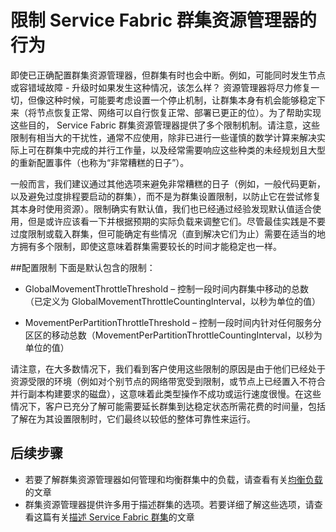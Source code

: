 <properties
   pageTitle="Service Fabric 群集资源管理器中的限制 | Azure"
   description="了解如何配置 Service Fabric 群集资源管理器提供的限制。"
   services="service-fabric"
   documentationCenter=".net"
   authors="masnider"
   manager="timlt"
   editor=""/>  


<tags
   ms.service="Service-Fabric"
   ms.devlang="dotnet"
   ms.topic="article"
   ms.tgt_pltfrm="NA"
   ms.workload="NA"
   ms.date="08/19/2016"
   wacn.date="01/25/2017"
   ms.author="masnider"/>  



# 限制 Service Fabric 群集资源管理器的行为
即使已正确配置群集资源管理器，但群集有时也会中断。例如，可能同时发生节点或容错域故障 - 升级时如果发生这种情况，该怎么样？ 资源管理器将尽力修复一切，但像这种时候，可能要考虑设置一个停止机制，让群集本身有机会能够稳定下来（将节点恢复正常、网络可以自行恢复正常、部署已更正的位）。为了帮助实现这些目的， Service Fabric 群集资源管理器提供了多个限制机制。请注意，这些限制有相当大的干扰性，通常不应使用，除非已进行一些谨慎的数学计算来解决实际上可在群集中完成的并行工作量，以及经常需要响应这些种类的未经规划且大型的重新配置事件（也称为“非常糟糕的日子”）。

一般而言，我们建议通过其他选项来避免非常糟糕的日子（例如，一般代码更新，以及避免过度排程要启动的群集），而不是为群集设置限制，以防止它在尝试修复其本身时使用资源）。限制确实有默认值，我们也已经通过经验发现默认值适合使用，但是或许应该看一下并根据预期的实际负载来调整它们。尽管最佳实践是不要过度限制或载入群集，但可能确定有些情况（直到解决它们为止）需要在适当的地方拥有多个限制，即使这意味着群集需要较长的时间才能稳定也一样。

##配置限制
下面是默认包含的限制：

-	GlobalMovementThrottleThreshold – 控制一段时间内群集中移动的总数（已定义为 GlobalMovementThrottleCountingInterval，以秒为单位的值）
-	MovementPerPartitionThrottleThreshold – 控制一段时间内针对任何服务分区区的移动总数（MovementPerPartitionThrottleCountingInterval，以秒为单位的值）


	<Section Name="PlacementAndLoadBalancing">
	     <Parameter Name="GlobalMovementThrottleThreshold" Value="1000" />
	     <Parameter Name="GlobalMovementThrottleCountingInterval" Value="600" />
	     <Parameter Name="MovementPerPartitionThrottleThreshold" Value="50" />
	     <Parameter Name="MovementPerPartitionThrottleCountingInterval" Value="600" />
	</Section>


请注意，在大多数情况下，我们看到客户使用这些限制的原因是由于他们已经处于资源受限的环境（例如对个别节点的网络带宽受到限制，或节点上已经置入不符合并行副本构建要求的磁盘），这意味着此类型操作不成功或运行速度很慢。在这些情况下，客户已充分了解可能需要延长群集到达稳定状态所需花费的时间量，包括了解在为其设置限制时，它们最终以较低的整体可靠性来运行。

## 后续步骤
- 若要了解群集资源管理器如何管理和均衡群集中的负载，请查看有关[均衡负载](/documentation/articles/service-fabric-cluster-resource-manager-balancing/)的文章
- 群集资源管理器提供许多用于描述群集的选项。若要详细了解这些选项，请查看这篇有关[描述 Service Fabric 群集](/documentation/articles/service-fabric-cluster-resource-manager-cluster-description/)的文章

<!---HONumber=Mooncake_Quality_Review_0125_2017-->